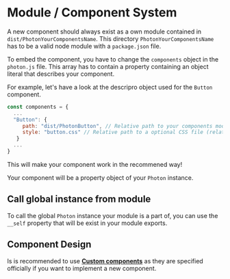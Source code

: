 # Module / Component System

A new component should always exist as a own module contained in `dist/PhotonYourComponentsName`. This directory `PhotonYourComponentsName` has to be a valid node module with a `package.json` file.

To embed the component, you have to change the `components` object in the `photon.js` file. This array has to contain a property containing an object literal that describes your component.

For example, let's have a look at the descripro object used for the `Button` component.

```javascript
const components = {
  ...
  "Button": {
     path: "dist/PhotonButton", // Relative path to your components module directory
     style: "button.css" // Relative path to a optional CSS file (relative from 'path')
   }
  ...
}
```

This will make your component work in the recommened way!

Your component will be a property object of your `Photon` instance.

## Call global instance from module

To call the global `Photon` instance your module is a part of, you can use the `__self` property that will be exist in your module exports.

## Component Design

Is is recommended to use **[Custom components](https://developer.mozilla.org/en-US/docs/Web/Web_Components/Using_custom_elements)** as they are specified officially if you want to implement a new component.
